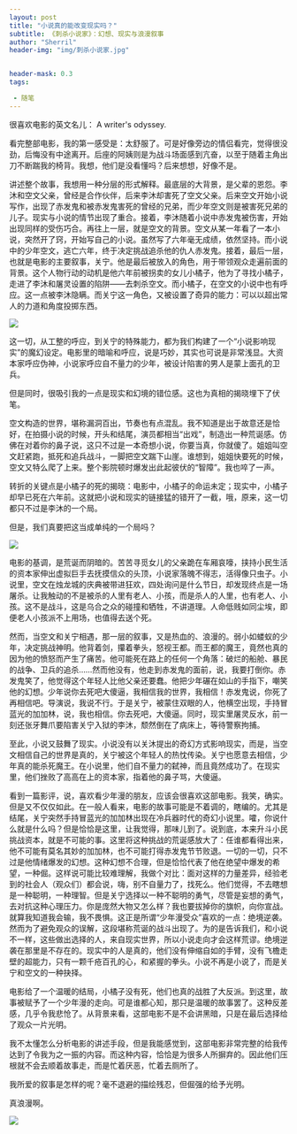 ```yaml
---
layout: post
title: "小说真的能改变现实吗？"
subtitle: 《刺杀小说家》：幻想、现实与浪漫叙事
author: "Sherril"
header-img: "img/刺杀小说家.jpg"


header-mask: 0.3
tags:

 - 随笔
---
```


很喜欢电影的英文名儿： A writer's odyssey.

看完整部电影，我的第一感受是：太舒服了。可是好像旁边的情侣看完，觉得很没劲，后悔没有中途离开。后座的阿姨则是为战斗场面感到亢奋，以至于随着主角出刀不断踹我的椅背。我想，他们是没看懂吗？后来想想，好像不是。

讲述整个故事，我想用一种分层的形式解释。最底层的大背景，是父辈的恩怨。李沐和空文父亲，曾经是合作伙伴，后来李沐却害死了空文父亲。后来空文开始小说写作，出现了赤发鬼和被赤发鬼害死的曾经的兄弟，而少年空文则是被害死兄弟的儿子。现实与小说的情节出现了重合。接着，李沐随着小说中赤发鬼被伤害，开始出现同样的受伤巧合。再往上一层，就是空文的背景。空文从某一年看了一本小说，突然开了窍，开始写自己的小说。虽然写了六年毫无成绩，依然坚持。而小说中的少年空文，逃亡六年，终于决定挑战追杀他的仇人赤发鬼。接着，最后一层，也就是电影的主要叙事，关宁。他是最后被放入的角色，用于带领观众走遍前面的背景。这个人物行动的动机是他六年前被拐卖的女儿小橘子，他为了寻找小橘子，走进了李沐和屠灵设置的陷阱——去刺杀空文。而小橘子，在空文的小说中也有呼应。这一点被李沐隐瞒。而关宁这一角色，又被设置了奇异的能力：可以以超出常人的力道和角度投掷东西。

![](https://www.laoziliao.net/fs/img/b5/b56b734027c1cd03067f3bdc388b0287.jpg)

这一切，从工整的呼应，到关宁的特殊能力，都为我们构建了一个“小说影响现实”的魔幻设定。电影里的暗喻和呼应，说是巧妙，其实也可说是非常浅显。大资本家呼应伪神，小说家呼应自不量力的少年，被设计陷害的男人是蒙上面孔的卫兵。

但是同时，很吸引我的一点是现实和幻境的错位感。这也为真相的揭晓埋下了伏笔。

空文构造的世界，堪称漏洞百出，节奏也有点混乱。我不知道是出于故意还是恰好，在拍摄小说的时候，开头和结尾，演员都相当“出戏”，制造出一种荒诞感。仿佛在对着你的鼻子说，这只不过是一本奇想小说，你要当真，你就傻了。姐姐叫空文赶紧跑，抵死和追兵战斗，一脚把空文踹下山崖。谁想到，姐姐快要死的时候，空文又特么爬了上来。整个影院顿时爆发出此起彼伏的“智障”。我也啐了一声。

转折的关键点是小橘子的死的揭晓：电影中，小橘子的命运未定；现实中，小橘子却早已死在六年前。这就把小说和现实的链接猛的错开了一截，哦，原来，这一切都只不过是李沐的一个局。

但是，我们真要把这当成单纯的一个局吗？

![](https://www.uweekly.sg/wp-content/uploads/2021/02/20210213-movie-writer.jpg)

电影的基调，是荒诞而阴暗的。苦苦寻觅女儿的父亲跪在车厢哀嚎，挟持小民生活的资本家伸出虚拟巨手去抚摸信众的头顶，小说家落魄不得志，活得像只虫子。小说里，空文在烛龙城的庆典被带进狂欢，四处询问是什么节日，却发现终点是一场屠杀。让我触动的不是被杀的人里有老人、小孩，而是杀人的人里，也有老人、小孩。这不是战斗，这是乌合之众的碰撞和牺牲，不讲道理。人命低贱如同尘埃，即便老人小孩派不上用场，也值得去送个死。

然而，当空文和关宁相遇，那一层的叙事，又是热血的、浪漫的。弱小如蝼蚁的少年，决定挑战神明。他背着剑，攥着拳头，怒视王都。而王都的魔王，竟然也真的因为他的愤怒而产生了痛苦。他可能死在路上的任何一个角落：破烂的船舱、暴民的战争、卫兵的追杀……然而他没有，他走到赤发鬼的面前，说，我要打倒你。赤发鬼笑了，他觉得这个年轻人比他父亲还要蠢。他把少年碾在如山的手指下，嘲笑他的幻想。少年说你去死吧大傻逼，我相信我的世界，我相信！赤发鬼说，你死了再相信吧。导演说，我说不行。于是关宁，被蒙住双眼的人，他横空出现，手持冒蓝光的加加林，说，我也相信。你去死吧，大傻逼。同时，现实里屠灵反水，前一刻还张牙舞爪要陷害关宁入狱的李沐，颓然倒在了病床上，等待警察拘捕。

至此，小说又鼓舞了现实。小说没有以关沐提出的奇幻方式影响现实，而是，当空文相信自己的世界是真的，关宁被这个年轻人的热忱传染。关宁也愿意去相信，少年真的能杀死魔王。在小说里，他们自不量力的弑神，而且竟然成功了。在现实里，他们挫败了高高在上的资本家，指着他的鼻子骂，大傻逼。


看到一篇影评，说，喜欢看少年漫的朋友，应该会很喜欢这部电影。我笑，确实。但是又不仅仅如此。在一般人看来，电影的故事可能是不着调的，瞎编的。尤其是结尾，关宁突然手持冒蓝光的加加林出现在冷兵器时代的奇幻小说里。嚯，你说什么就是什么吗？但是恰恰是这里，让我觉得，那味儿到了。说到底，本来升斗小民挑战资本，就是不可能的事。这里将这种挑战的荒诞感放大了：任谁都看得出来，他不可能有莫名其妙的加加林，也不可能打得赤发鬼节节败退。一切的一切，只不过是他情绪爆发的幻想。这种幻想不合理，但是恰恰代表了他在绝望中爆发的希望，一种倔。这样说可能比较难理解，我做个对比：面对这样的力量差异，经验老到的社会人（观众们）都会说，嗨，别不自量力了，找死么。他们觉得，不去瞎想是一种聪明，一种理智。但是关宁选择以一种不聪明的勇气，尽管是妄想的勇气，去对抗这种心理压力。你是庞然大物又怎么样？我也要拔掉你的旗帜，向你宣战。就算我知道我会输，我不畏惧。这正是所谓“少年漫受众”喜欢的一点：绝境逆袭。然而为了避免观众的误解，这段堪称荒诞的战斗出现了。为的是告诉我们，和小说不一样，这些做出选择的人，来自现实世界，所以小说走向才会这样荒谬。绝境逆袭在那里是不存在的。现实中的人是真的，他们没有伸缩自如的手臂，没有飞檐走壁的超能力，只有一颗千疮百孔的心，和紧握的拳头。小说不再是小说了，而是关宁和空文的一种抉择。

电影给了一个温暖的结局，小橘子没有死，他们也真的战胜了大反派。到这里，故事被赋予了一个少年漫的走向。可是谁都心知，那只是温暖的故事罢了。这种反差感，几乎令我悲怆了。从背景来看，这部电影不是不会讲黑暗，只是在最后选择给了观众一片光明。

我不太懂怎么分析电影的讲述手段，但是我能感觉到，这部电影非常完整的给我传达到了令我为之一振的内容。而这种内容，恰恰是为很多人所摒弃的。因此他们压根就不会去顺着故事走，而是忙着厌恶，忙着去厕所了。

我所爱的叙事是怎样的呢？毫不退避的描绘残忍，但倔强的给予光明。

真浪漫啊。



![](http://n.sinaimg.cn/translate/94/w1000h3094/20190125/8MUR-hsccyrs5154154.jpg)
